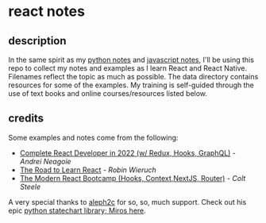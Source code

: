 # react notes


## description

In the same spirit as my [python notes](https://github.com/jessicarush/python-notes) and [javascript notes](https://github.com/jessicarush/javascript-notes), I'll be using this repo to collect my notes and examples as I learn React and React Native. Filenames reflect the topic as much as possible. The data directory contains resources for some of the examples. My training is self-guided through the use of text books and online courses/resources listed below.


## credits

Some examples and notes come from the following:

- [Complete React Developer in 2022 (w/ Redux, Hooks, GraphQL)](https://www.udemy.com/course/complete-react-developer-zero-to-mastery/) - *Andrei Neagoie*
- [The Road to Learn React](https://eloquentjavascript.net) - *Robin Wieruch*  
- [The Modern React Bootcamp (Hooks, Context,NextJS, Router)](https://www.udemy.com/course/modern-react-bootcamp/) - *Colt Steele*  



A very special thanks to [aleph2c](https://github.com/aleph2c) for so, so, much support. Check out his epic [python statechart library; Miros here](https://aleph2c.github.io/miros/index.html).
